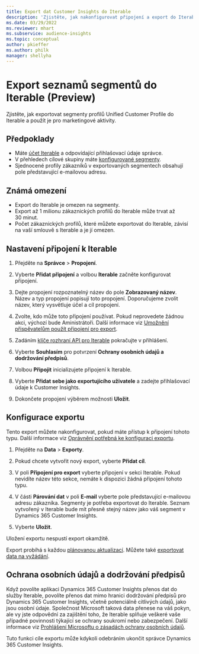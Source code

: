 ```yaml
---
title: Export dat Customer Insights do Iterable
description: 'Zjistěte, jak nakonfigurovat připojení a export do Iterable.'
ms.date: 03/29/2022
ms.reviewer: mhart
ms.subservice: audience-insights
ms.topic: conceptual
author: pkieffer
ms.author: philk
manager: shellyha
---
```


# <a name="export-segment-lists-to-iterable-preview"></a>Export seznamů segmentů do Iterable (Preview)

Zjistěte, jak exportovat segmenty profilů Unified Customer Profile do Iterable a použít je pro marketingové aktivity.

## <a name="prerequisites"></a>Předpoklady

-   Máte [účet Iterable](https://iterable.com/) a odpovídající přihlašovací údaje správce.
-   V přehledech cílové skupiny máte [konfigurované segmenty](segments.md).
-   Sjednocené profily zákazníků v exportovaných segmentech obsahují pole představující e-mailovou adresu.

## <a name="known-limitations"></a>Známá omezení

- Export do Iterable je omezen na segmenty.
- Export až 1 milionu zákaznických profilů do Iterable může trvat až 30 minut. 
- Počet zákaznických profilů, které můžete exportovat do Iterable, závisí na vaší smlouvě s Iterable a je jí omezen.

## <a name="set-up-connection-to-iterable"></a>Nastavení připojení k Iterable

1. Přejděte na **Správce** > **Propojení**.

1. Vyberte **Přidat připojení** a volbou **Iterable** začněte konfigurovat připojení.

1. Dejte propojení rozpoznatelný název do pole **Zobrazovaný název**. Název a typ propojení popisují toto propojení. Doporučujeme zvolit název, který vysvětluje účel a cíl propojení.

1. Zvolte, kdo může toto připojení používat. Pokud neprovedete žádnou akci, výchozí bude Aministrátoři. Další informace viz [Umožnění přispěvatelům použít připojení pro export](connections.md#allow-contributors-to-use-a-connection-for-exports).

1. Zadáním [klíče rozhraní API pro Iterable](https://support.iterable.com/hc/en-us/articles/360043464871) pokračujte v přihlášení. 

1. Vyberte **Souhlasím** pro potvrzení **Ochrany osobních údajů a dodržování předpisů**.

1. Volbou **Připojit** inicializujete připojení k Iterable.

1. Vyberte **Přidat sebe jako exportujícího uživatele** a zadejte přihlašovací údaje k Customer Insights.

1. Dokončete propojení výběrem možnosti **Uložit**.

## <a name="configure-an-export"></a>Konfigurace exportu

Tento export můžete nakonfigurovat, pokud máte přístup k připojení tohoto typu. Další informace viz [Oprávnění potřebná ke konfiguraci exportu](export-destinations.md#set-up-a-new-export).

1. Přejděte na **Data** > **Exporty**.

1. Pokud chcete vytvořit nový export, vyberte **Přidat cíl**.

1. V poli **Připojení pro export** vyberte připojení v sekci Iterable. Pokud nevidíte název této sekce, nemáte k dispozici žádná připojení tohoto typu.

3. V části **Párování dat** v poli **E-mail** vyberte pole představující e-mailovou adresu zákazníka. Segmenty je potřeba exportovat do Iterable. Seznam vytvořený v Iterable bude mít přesně stejný název jako váš segment v Dynamics 365 Customer Insights.

1. Vyberte **Uložit**.

Uložení exportu nespustí export okamžitě.

Export probíhá s každou [plánovanou aktualizací](system.md#schedule-tab). Můžete také [exportovat data na vyžádání](export-destinations.md#run-exports-on-demand). 


## <a name="data-privacy-and-compliance"></a>Ochrana osobních údajů a dodržování předpisů

Když povolíte aplikaci Dynamics 365 Customer Insights přenos dat do služby Iterable, povolíte přenos dat mimo hranici dodržování předpisů pro Dynamics 365 Customer Insights, včetně potenciálně citlivých údajů, jako jsou osobní údaje. Společnost Microsoft taková data přenese na váš pokyn, ale vy jste odpovědní za zajištění toho, že Iterable splňuje veškeré vaše případné povinnosti týkající se ochrany soukromí nebo zabezpečení. Další informace viz [Prohlášení Microsoftu o zásadách ochrany osobních údajů](https://go.microsoft.com/fwlink/?linkid=396732).

Tuto funkci cíle exportu může kdykoli odebráním ukončit správce Dynamics 365 Customer Insights.

